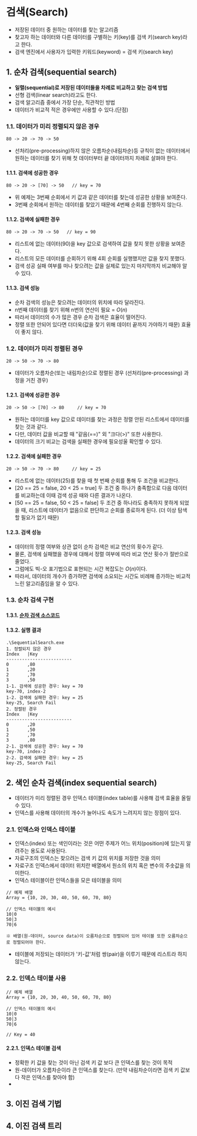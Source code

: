 # 검색(Search)
- 저장된 데이터 중 원하는 데이터를 찾는 알고리즘
- 찾고자 하는 데이터와 다른 데이터를 구별하는 키(key)를 검색 키(search key)라고 한다.
- 검색 엔진에서 사용자가 입력한 키워드(keyword) = 검색 키(search key)
## 1. 순차 검색(sequential search)
- **일렬(sequential)로 저장된 데이터들을 차례로 비교하고 찾는 검색 방법**
- 선형 검색(linear search)라고도 한다.
- 검색 알고리즘 중에서 가장 단순, 직관적인 방법
- 데이터가 비교적 적은 경우에만 사용할 수 있다.(단점)
### 1.1. 데이터가 미리 정렬되지 않은 경우
```80 -> 20 -> 70 -> 50```
- 선처리(pre-processing)하지 않은 오름차순(내림차순)등 규칙이 없는 데이터에서 원하는 데이터를 찾기 위해 첫 데이터부터 끝 데이터까지 차례로 살펴야 한다.
#### 1.1.1. 검색에 성공한 경우
```80 -> 20 -> [70] -> 50   // key = 70```
- 위 예제는 3번째 순회에서 키 값과 같은 데이터를 찾는데 성공한 상황을 보여준다.
- 3번째 순회에서 원하는 데이터를 찾았기 때문에 4번째 순회를 진행하지 않는다.

#### 1.1.2. 검색에 실패한 경우
```80 -> 20 -> 70 -> 50   // key = 90```
- 리스트에 없는 데이터(90)을 key 값으로 검색하여 값을 찾지 못한 상황을 보여준다.
- 리스트의 모든 데이터를 순회하기 위해 4회 순회를 실행했지만 값을 찾지 못했다.
- 검색 성공 실패 여부를 떠나 찾으려는 값을 실제로 있는지 마지막까지 비교해야 알 수 있다.

#### 1.1.3. 검색 성능
- 순차 검색의 성능은 찾으려는 데이터의 위치에 따라 달라진다.
- n번째 데이터를 찾기 위해 n번의 연산이 필요 = $O(n)$
- 따라서 데이터의 수가 많은 경우 순차 검색은 효율이 떨어진다.
- 정렬 또한 안되어 있다면 더더욱(값을 찾기 위해 데이터 끝까지 가야하기 때문) 효율이 좋지 않다.

### 1.2. 데이터가 미리 정렬된 경우
```20 -> 50 -> 70 -> 80```
- 데이터가 오름차순(또는 내림차순)으로 정렬된 경우 (선처리(pre-processing) 과정을 거친 경우)

#### 1.2.1. 검색에 성공한 경우
```20 -> 50 -> [70] -> 80     // key = 70```
- 원하는 데이터를 key 값으로 데이터를 찾는 과정은 정렬 안된 리스트에서 데이터를 찾는 것과 같다.
- 다만, 데이터 값을 비교할 때 "같음(==)" 외 "크다(>)" 또한 사용한다.
- 데이터의 크기 비교는 검색을 실패한 경우에 필요성울 확인할 수 있다.

#### 1.2.2. 검색에 실패한 경우
```20 -> 50 -> 70 -> 80     // key = 25```
- 리스트에 없는 데이터(25)를 찾을 때 첫 번째 순회를 통해 두 조건을 비교한다.
- [20 == 25 = false, 20 < 25 = true] 두 조건 중 하나가 충족함으로 다음 데이터를 비교하는데 이때 검색 성공 때와 다른 결과가 나온다.
- [50 == 25 = false, 50 < 25 = false] 두 조건 중 하나라도 충족하지 못하게 되었을 때, 리스트에 데이터가 없음으로 판단하고 순회를 종료하게 된다. (더 이상 탐색할 필요가 없기 때문)

#### 1.2.3. 검색 성능
- 데이터의 정렬 여부와 상관 없이 순차 검색은 비교 연산의 횟수가 같다.
- 물론, 검색에 실패했을 경우에 대해서 정렬 여부에 따라 비교 연산 횟수가 절반으로 줄었다.
- 그럼에도 빅-오 표기법으로 표현되는 시간 복잡도는 $O(n)$이다.
- 따라서, 데이터의 개수가 증가하면 검색에 소요되는 시간도 비례해 증가하는 비교적 느린 알고리즘임을 알 수 있다.

### 1.3. 순차 검색 구현
#### 1.3.1. [순차 검색 소스코드](../../source/DSNA/non-Linear/mainSequentialSearch.c)
#### 1.3.2. 실행 결과
```shell
.\SequentialSearch.exe
1. 정렬되지 않은 경우
Index   |Key
-------------------------
0       ,80
1       ,20
2       ,70
3       ,50
1-1. 검색에 성공한 경우: key = 70
key-70, index-2
1-2. 검색에 실패한 경우: key = 25
key-25, Search Fail
2. 정렬된 경우
Index   |Key
-------------------------
0       ,20
1       ,50
2       ,70
3       ,80
2-1. 검색에 성공한 경우: key = 70
key-70, index-2
2-2. 검색에 실패한 경우: key = 25
key-25, Search Fail
```

## 2. 색인 순차 검색(index sequential search)
- 데이터가 미리 정렬된 경우 인덱스 테이블(index table)를 사용해 검색 효율을 올릴 수 있다.
- 인덱스를 사용해 데이터의 개수가 늘어나도 속도가 느려지지 않는 장점이 있다.

### 2.1. 인덱스와 인덱스 테이블
- 인덱스(index) 또는 색인이라는 것은 어떤 주제가 어느 위치(position)에 있는지 알려주는 용도로 사용된다.
- 자료구조의 인덱스는 찾으려는 검색 키 값의 위치를 저장한 것을 의미
- 자료구조 인덱스에서 데이터 위치란 배열에서 원소의 위치 혹은 변수의 주솟값을 의미한다.
- 인덱스 테이블이란 인덱스들을 모은 테이블을 의미
```
// 예제 배열
Array = {10, 20, 30, 40, 50, 60, 70, 80}

// 인덱스 테이블의 예시
10|0
50|3
70|6

※ 배열(원-데이터, source data)이 오름차순으로 정렬되어 있어 테이블 또한 오름차순으로 정렬되어야 한다.
```
- 테이블에 저장되는 데이터가 '키-값'처럼 쌍(pair)을 이루기 때문에 리스트라 하지 않는다.

### 2.2. 인덱스 테이블 사용
```
// 예제 배열
Array = {10, 20, 30, 40, 50, 60, 70, 80}

// 인덱스 테이블의 예시
10|0
50|3
70|6

// Key = 40
```
#### 2.2.1. 인덱스 테이블 검색
- 정확한 키 값을 찾는 것이 아닌 검색 키 값 보다 큰 인덱스를 찾는 것이 목적 
- 원-데이터가 오름차순이라 큰 인덱스를 찾는다. (만약 내림차순이라면 검색 키 값보다 작은 인덱스를 찾아야 함)
- 
## 3. 이진 검색 기법
## 4. 이진 검색 트리